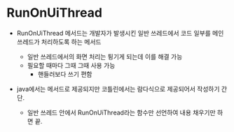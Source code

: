 # RunOnUiThread
- RunOnUiThread 메서드는 개발자가 발생시킨 일반 쓰레드에서 코드 일부를 메인 쓰레드가 처리하도록 하는 메서드
	- 일반 쓰레드에서의 화면 처리는 튕기게 되는데 이를 해결 가능
	- 필요할 때마다 그때 그때 사용 가능
		- 핸들러보다 쓰기 편함

- java에서는 메서드로 제공되지만 코틀린에서는 람다식으로 제공되어서 작성하기 간단.
	- 일반 쓰레드 안에서 RunOnUiThread라는 함수만 선언하여 내용 채우기만 하면 끝. 
